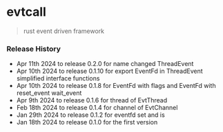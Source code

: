 # evtcall
> rust event driven framework 

### Release History
* Apr 11th 2024 to release 0.2.0 for name changed ThreadEvent
* Apr 10th 2024 to release 0.1.10 for export EventFd in ThreadEvent simplified interface functions
* Apr 10th 2024 to release 0.1.8 for EventFd with flags and EventFd with reset_event wait_event
* Apr 9th 2024 to release 0.1.6 for thread of EvtThread
* Feb 18th 2024 to release 0.1.4 for channel of EvtChannel
* Jan 29th 2024 to release 0.1.2 for eventfd set and is
* Jan 18th 2024 to release 0.1.0 for the first version


